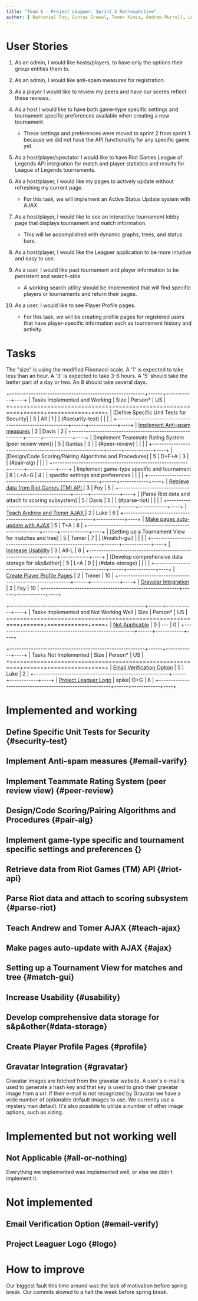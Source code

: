 ```yaml
---
title: "Team 6 - Project Leaguer: Sprint 2 Retrospective"
author: [ Nathaniel Foy, Guntas Grewal, Tomer Kimia, Andrew Murrell, Luke Shumaker, Davis Webb ]
---
```


# User Stories

1) As an admin, I would like hosts/players, to have only the options
   their group entitles them to.

2) As an admin, I would like anti-spam measures for registration.

3) As a player I would like to review my peers and have our
   scores reflect these reviews.

4) As a host I would like to have both game-type specific settings and
   tournament specific preferences available when creating a new
   tournament.
    - These settings and preferences were moved to sprint 2 from sprint 1
      because we did not have the API functionality for any specific game yet.

5) As a host/player/spectator I would like to have Riot Games League
   of Legends API integration for match and player statistics and results for
   League of Legends tournaments.

6) As a host/player, I would like my pages to actively update without
   refreshing my current page.
    - For this task, we will implement an Active Status Update system with AJAX.

7) As a host/player, I would like to see an interactive tournament lobby page
   that displays tournament and match information.
    - This will be accomplished with dynamic graphs, trees, and status bars.

8) As a host/player, I would like the Leaguer application to be more intuitive
   and easy to use.

9) As a user, I would like past tournament and player information to be
   persistent and search-able.
    - A working search utility should be implemented that will find specific
      players or tournaments and return their pages.

10) As a user, I would like to see Player Profile pages.
    - For this task, we will be creating profile pages for registered users that
      have player-specific information such as tournament history and activity.

# Tasks

The "size" is using the modified Fibonacci scale.  A '1' is expected
to take less than an hour.  A '3' is expected to take 3-6 hours.  A
'5' should take the better part of a day or two.  An 8 should take
several days.

+---------------------------------------------------------+------+------------+----+
| Tasks Implemented and Working                           | Size | Person\*   | US |
+=========================================================+======+============+====+
| [Define Specific Unit Tests for Security]               |    3 | All        |  1 |
| (#security-test)                                        |      |            |    |
+---------------------------------------------------------+------+------------+----+
| [Implement Anti-spam measures](#anti-spam)              |    2 | Davis      |  2 |
+---------------------------------------------------------+------+------------+----+
| [Implement Teammate Rating System (peer review view)]   |    5 | Guntas     |  3 |
|  (#peer-review)                                         |      |            |    |
+---------------------------------------------------------+------+------------+----+
| [Design/Code Scoring/Pairing Algorithms and Procedures] |    5 | D+F+A      |  3 |
| (#pair-alg)                                             |      |            |    |
+---------------------------------------------------------+------+------------+----+
| Implement game-type specific and tournament             |    8 | L+A+G      |  4 |
| specific settings and preferences                       |      |            |    |
+---------------------------------------------------------+------+------------+----+
| [Retrieve data from Riot Games (TM) API ](#riot-api)    |    3 | Foy        |  5 |
+---------------------------------------------------------+------+------------+----+
| [Parse Riot data and attach to scoring subsystem]       |    5 | Davis      |  5 |
| (#parse-riot)                                           |      |            |    |
+---------------------------------------------------------+------+------------+----+
| [Teach Andrew and Tomer AJAX ](#teach-ajax)             |    2 | Luke       |  6 |
+---------------------------------------------------------+------+------------+----+
| [Make pages auto-update with AJAX](#ajax)               |    5 | T+A        |  6 |
+---------------------------------------------------------+------+------------+----+
| [Setting up a Tournament View for matches and tree]     |    5 | Tomer      |  7 |
| (#match-gui)                                            |      |            |    |
+---------------------------------------------------------+------+------------+----+
| [Increase Usability](#usability)                        |    3 | All-L      |  8 |
+---------------------------------------------------------+------+------------+----+
| [Develop comprehensive data storage for s&p&other]      |    5 | L+A        |  9 |
| (#data-storage)                                         |      |            |    |
+---------------------------------------------------------+------+------------+----+
| [Create Player Profile Pages](#profile)                 |    2 | Tomer      | 10 |
+---------------------------------------------------------+------+------------+----+
| [Gravatar Integration](#gravatar)                       |    2 | Foy        | 10 |
+---------------------------------------------------------+------+------------+----+




+---------------------------------------------------------+------+------------+----+
| Tasks Implemented and Not Working Well                  | Size | Person\*   | US |
+=========================================================+======+============+====+
| [Not Applicable](#all-or-nothing)                       |    0 | ---        | 0  |
+---------------------------------------------------------+------+------------+----+




+---------------------------------------------------------+------+------------+----+
| Tasks Not Implemented                                   | Size | Person\*   | US |
+=========================================================+======+============+====+
| [Email Verification Option](#email-varify)              |    5 | Luke       |  2 |
+---------------------------------------------------------+------+------------+----+
| [Project Leaguer Logo](#logo)                           | spike| D+G        |  8 |
+---------------------------------------------------------+------+------------+----+




# Implemented and working

## Define Specific Unit Tests for Security   {#security-test}
## Implement Anti-spam measures {#email-varify}   
## Implement Teammate Rating System (peer review view) {#peer-review}
## Design/Code Scoring/Pairing Algorithms and Procedures {#pair-alg}
## Implement game-type specific and tournament specific settings and preferences {}
## Retrieve data from Riot Games (TM) API {#riot-api}
## Parse Riot data and attach to scoring subsystem {#parse-riot}
## Teach Andrew and Tomer AJAX {#teach-ajax}
## Make pages auto-update with AJAX  {#ajax}
## Setting up a Tournament View for matches and tree {#match-gui}
## Increase Usability  {#usability}
## Develop comprehensive data storage for s&p&other{#data-storage}
## Create Player Profile Pages {#profile}

## Gravatar Integration {#gravatar}

Gravatar images are fetched from the gravatar website. A user's e-mail is used to
generate a hash key and that key is used to grab their gravatar image from a url.
If their e-mail is not recognized by Gravatar we have a wide number of optionable
default images to use. We currently use a mystery man default. It's also possible
to utilize a number of other image options, such as sizing.



# Implemented but not working well

## Not Applicable (#all-or-nothing)

Everything we implemented was implemented well, or else we didn't implement it.


# Not implemented

## Email Verification Option (#email-verify)
## Project Leaguer Logo {#logo} 


# How to improve

Our biggest fault this time around was the lack of motivation before spring break.
Our commits slowed to a halt the week before spring break.
